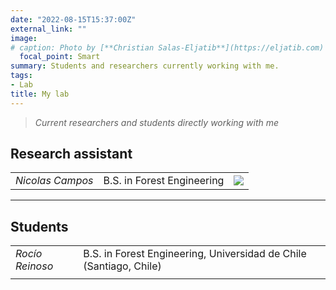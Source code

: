 ```yaml
---
date: "2022-08-15T15:37:00Z"
external_link: "" 
image:
# caption: Photo by [**Christian Salas-Eljatib**](https://eljatib.com)
  focal_point: Smart
summary: Students and researchers currently working with me.
tags:
- Lab
title: My lab
---
```


> *Current researchers and students directly working with me*

## Research assistant
|   |   |   | 
|---|---|---|
| *Nicolas Campos*  | B.S. in Forest Engineering   |  ![](/images/nicoCampos.png) | 


<!--- 
## Researchers
|   |   |   | 
|---|---|---|
| *Nicolas Campos*  |Forest Engineering   |  ![](/images/joaquin_2.jpg) | 
-->

--------

## Students

|   |   |   |
|---|---|---|
|*Rocío Reinoso*  | B.S. in Forest Engineering, Universidad de Chile (Santiago, Chile)   |   |
   |   |

<!--- 
|*Antonia Astorga*  | B.S. in Biology, Universidad de Chile (Santiago, Chile)
![](/images/grupoEnRuca.jpg)

(see details here `http://simuladorpellin.com`)
-->